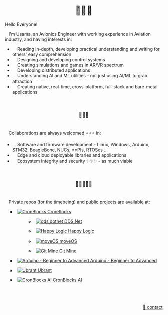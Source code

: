 <h1 align="center">👋👋👋</h1>

Hello Everyone!

&nbsp;&nbsp;&nbsp;I'm Usama, an Avionics Engineer with working experience in Aviation industry, and having interests in:

  - &nbsp; &nbsp; Reading in-depth, developing practical understanding and writing for others' easy comprehension
  - &nbsp; &nbsp; Designing and developing control systems
  - &nbsp; &nbsp; Creating simulations and games in AR/VR spectrum
  - &nbsp; &nbsp; Developing distributed applications
  - &nbsp; &nbsp; Understanding AI and ML utilities - not just using AI/ML to grab attraction
  - &nbsp; &nbsp; Creating native, real-time, cross-platform, full-stack and bare-metal applications


&nbsp;

<h3 align="center">💞️💞️💞️</h3>

# 

&nbsp;&nbsp;&nbsp;Collaborations are always welcomed :star::star::star: in:
  - &nbsp; &nbsp; Software and firmware development - Linux, Windows, Arduino, STM32, BeagleBone, NUCs, \*\*PIs, RTOSes ...
  - &nbsp; &nbsp; Edge and cloud deployable libraries and applications
  - &nbsp; &nbsp; Ecosystem integrity and security ✨✨✨ - as much viable


&nbsp;

<h3 align="center">🌱🌱🌱🌱🌱</h3>

# 

&nbsp;&nbsp;&nbsp;Private repos (for the timebeing) and public projects are available at:


<p align="left">
  
<!-- CronBlocks -->
&nbsp; &nbsp; ⁍ &nbsp;&nbsp;
<a href="https://github.com/cronblocks">
  <img src="https://avatars.githubusercontent.com/u/86520771?s=48&v=4" alt="CronBlocks" />
CronBlocks</a>
    
  <!-- DDS.Net -->
  &nbsp;&nbsp; &nbsp; &nbsp; &nbsp; &nbsp; &nbsp; &nbsp; &nbsp; &nbsp; ⁍ &nbsp;&nbsp;
  <a href="https://github.com/dds-dotnet">
    <img src="https://avatars.githubusercontent.com/u/125957062?s=48&v=4" alt="dds dotnet" />
  DDS.Net</a>
    
  <!-- HappyLogic -->
  &nbsp;&nbsp; &nbsp; &nbsp; &nbsp; &nbsp; &nbsp; &nbsp; &nbsp; &nbsp; ⁍ &nbsp;&nbsp;
  <a href="https://github.com/happylogic">
    <img src="https://avatars.githubusercontent.com/u/132655798?s=48&v=4" alt="Happy Logic" />
  Happy Logic</a>
      
  <!-- moveOS -->
  &nbsp;&nbsp; &nbsp; &nbsp; &nbsp; &nbsp; &nbsp; &nbsp; &nbsp; &nbsp; ⁍ &nbsp;&nbsp;
  <a href="https://github.com/move-os">
    <img src="https://avatars.githubusercontent.com/u/116582302?s=48&v=4" alt="moveOS" />
  moveOS</a>
    
  <!-- Git Mine -->
  &nbsp;&nbsp; &nbsp; &nbsp; &nbsp; &nbsp; &nbsp; &nbsp; &nbsp; &nbsp; ⁍ &nbsp;&nbsp;
  <a href="https://github.com/git-mine">
    <img src="https://avatars.githubusercontent.com/u/125908595?s=48&v=4" alt="Git Mine" />
  Git Mine</a>



<!-- Arduino - Beginner to Advanced -->
&nbsp; &nbsp; ⁍ &nbsp;&nbsp;
<a href="https://github.com/arduino-ba">
  <img src="https://avatars.githubusercontent.com/u/121078777?s=48&v=4" alt="Arduino - Beginner to Advanced" />
Arduino - Beginner to Advanced</a>

<!-- Ubrant -->
&nbsp; &nbsp; ⁍ &nbsp;&nbsp;
<a href="https://github.com/ubrant">
  <img src="https://avatars.githubusercontent.com/u/87671848?s=48&v=4" alt="Ubrant" />
Ubrant</a>

<!-- CronBlocks AI -->
&nbsp; &nbsp; ⁍ &nbsp;&nbsp;
<a href="https://github.com/cronblocks-ai">
  <img src="https://avatars.githubusercontent.com/u/103107980?s=48&v=4" alt="CronBlocks AI" />
CronBlocks AI</a>

</p>


&nbsp;

# 
<p align="right"><a href="https://www.linkedin.com/in/usa-m">&#128231; contact</a></p>
